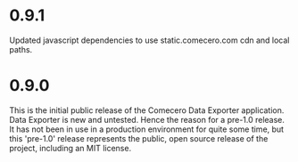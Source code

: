 ﻿<a name="0.9.1"></a>
# 0.9.1

Updated javascript dependencies to use static.comecero.com cdn and local paths.

<a name="0.9.0"></a>
# 0.9.0

This is the initial public release of the Comecero Data Exporter application. Data Exporter is new and untested. Hence the reason for a pre-1.0 release. It has not been in use in a production environment for quite some time, but this 'pre-1.0' release represents the public, open source release of the project, including an MIT license.

